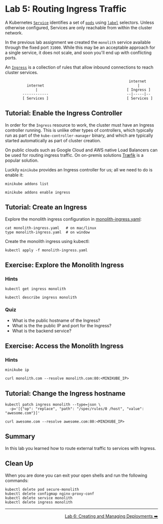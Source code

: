 # Lab 5: Routing Ingress Traffic

A Kubernetes [`Service`](services) identifies a set of [`pods`](pods) using
[`label`](labels) selectors. Unless otherwise configured, Services are only
reachable from within the cluster network.

In the previous lab assignment we created the `monolith` service available
through the fixed port `31000`. While this may be an acceptable approach for a
single service, it does not scale, and soon you'll end up with conflicting ports.

An [`Ingress`](ingress) is a collection of rules that allow inbound connections
to reach cluster services.

```
                                                         internet
          internet                                           |
              |                                         [ Ingress ]
        ------------                                    --|-----|--
        [ Services ]                                    [ Services ]
```

[services]: http://kubernetes.io/docs/user-guide/services/
[pods]: http://kubernetes.io/docs/user-guide/pods/
[labels]: http://kubernetes.io/docs/user-guide/labels/
[ingress]: https://kubernetes.io/docs/user-guide/ingress/

## Tutorial: Enable the Ingress Controller

In order for the `Ingress` resource to work, the cluster must have an Ingress
controller running. This is unlike other types of controllers, which typically
run as part of the `kube-controller-manager` binary, and which are typically
started automatically as part of cluster creation.

On public clouds such as Google Cloud and AWS native Load Balancers can be used
for routing ingress traffic. On on-premis solutions [Træfik](traefik) is a
popular solution.

Luckily `minikube` provides an Ingress controller for us; all we need to do is
enable it:

```
minikube addons list
```

```
minikube addons enable ingress
```

[traefik]: https://github.com/containous/traefik

## Tutorial: Create an Ingress

Explore the monolith ingress configuration in
[monolith-ingress.yaml](./monolith-ingress.yaml):

```
cat monolith-ingress.yaml   # on mac/linux
type monolith-ingress.yaml  # on window
```

Create the monolith ingress using kubectl:

```
kubectl apply -f monolith-ingress.yaml
```

## Exercise: Explore the Monolith Ingress

### Hints

```
kubectl get ingress monolith
```

```
kubectl describe ingress monolith
```

### Quiz

* What is the public hostname of the Ingress?
* What is the the public IP and port for the Ingress?
* What is the backend service?

## Exercise: Access the Monolith Ingress

### Hints

```
minikube ip
```

```
curl monolith.com --resolve monolith.com:80:<MINIKUBE_IP>
```

## Tutorial: Change the Ingress hostname

```
kubectl patch ingress monolith --type=json \
  -p='[{"op": "replace", "path": "/spec/rules/0 /host", "value": "awesome.com"}]'
```

```
curl awesome.com --resolve awesome.com:80:<MINIKUBE_IP>
```

## Summary

In this lab you learned how to route external traffic to services with Ingress.

## Clean Up

When you are done you can exit your open shells and run the following commands:

```
kubectl delete pod secure-monolith
kubectl delete configmap nginx-proxy-conf
kubectl delete service monolith
kubectl delete ingress monolith
```

-----

<p align="right"><a href="../6-deployments">Lab 6: Creating and Managing Deployments ➡️</a></p>
